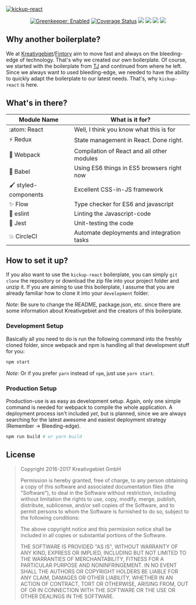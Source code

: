 [![kickup-react](https://s3.eu-central-1.amazonaws.com/github-banner/kickup-react.jpg)](#)

<p align="center">
<a href='https://greenkeeper.io/'><img src='https://badges.greenkeeper.io/kreativgebiet/kickup-react.svg' alt='Greenkeeper: Enabled' /></a>
<a href='https://coveralls.io/github/kreativgebiet/kickup-react?branch=master'><img src='https://coveralls.io/repos/github/kreativgebiet/kickup-react/badge.svg?branch=master' alt='Coverage Status' /></a>
<a href="https://circleci.com/gh/kreativgebiet/kickup-react"><img src="https://img.shields.io/circleci/project/github/kreativgebiet/kickup-react.svg" /></a>
<a href="https://github.com/kreativgebiet/kickup-react/releases"><img src="https://img.shields.io/github/release/kreativgebiet/kickup-react.svg" /></a>
<a href="https://david-dm.org/kreativgebiet/kickup-react" target="_blank"><img src="https://img.shields.io/david/kreativgebiet/kickup-react.svg" /></a>
<a href="https://david-dm.org/kreativgebiet/kickup-react?type=dev" target="_blank"><img src="https://img.shields.io/david/dev/kreativgebiet/kickup-react.svg" /></a>
</p>

## Why another boilerplate?

We at [Kreativgebiet](https://kreativgebiet.com)/[Fintory](https://fintory.com) aim to move fast and always on the bleeding-edge of technology. That's why we created our own boilerplate. Of course, we started with the boilerplate from [TJ](https://github.com/tj/frontend-boilerplate) and continued from where he left.
Since we always want to used bleeding-edge, we needed to have the ability to quickly adapt the boilerplate to our latest needs. That's, why `kickup-react` is here.

## What's in there?

| Module Name                    | What is it for?                            |
| ------------------------------ | ------------------------------------------ |
| :atom: React                   | Well, I think you know what this is for    |
| :zap: Redux                    | State management in React. Done right.     |
| :nut_and_bolt: Webpack         | Compilation of React and all other modules |
| :syringe: Babel                | Using ES6 things in ES5 browsers right now |
| :paintbrush: styled-components | Excellent CSS-in-JS framework              |
| :sparkles: Flow                | Type checker for ES6 and javascript        |
| :bug: eslint                   | Linting the Javascript-code                |
| :bug: Jest                     | Unit-testing the code                      |
| :boom: CircleCI                | Automate deployments and integration tasks |

## How to set it up?

If you also want to use the `kickup-react` boilerplate, you can simply `git clone` the repository or download the zip file into your project folder and unzip it. If you are aiming to use this boilerplate, I assume that you are already familiar how to clone it into your `development` folder.

_Note:_ Be sure to change the README, package.json, etc. since there are some information about Kreativgebiet and the creators of this boilerplate.

### Development Setup

Basically all you need to do is run the following command into the freshly cloned folder, since webpack and npm is handling all that development stuff for you:

```sh
npm start
```

_Note:_ Or if you prefer `yarn` instead of `npm`, just use `yarn start`.

### Production Setup

Production-use is as easy as development setup. Again, only one simple command is needed for webpack to compile the whole application. A deployment process isn't included _yet_, but is planned, since we are always searching for the latest awesome and easiest deployment strategy (Remember -> Bleeding-edge).

```sh
npm run build # or yarn build
```

## License

> Copyright 2016-2017 Kreativgebiet GmbH
>
> Permission is hereby granted, free of charge, to any person obtaining a copy of this software and associated documentation files (the "Software"), to deal in the Software without restriction, including without limitation the rights to use, copy, modify, merge, publish, distribute, sublicense, and/or sell copies of the Software, and to permit persons to whom the Software is furnished to do so, subject to the following conditions:
>
> The above copyright notice and this permission notice shall be included in all copies or substantial portions of the Software.
>
> THE SOFTWARE IS PROVIDED "AS IS", WITHOUT WARRANTY OF ANY KIND, EXPRESS OR IMPLIED, INCLUDING BUT NOT LIMITED TO THE WARRANTIES OF MERCHANTABILITY, FITNESS FOR A PARTICULAR PURPOSE AND NONINFRINGEMENT. IN NO EVENT SHALL THE AUTHORS OR COPYRIGHT HOLDERS BE LIABLE FOR ANY CLAIM, DAMAGES OR OTHER LIABILITY, WHETHER IN AN ACTION OF CONTRACT, TORT OR OTHERWISE, ARISING FROM, OUT OF OR IN CONNECTION WITH THE SOFTWARE OR THE USE OR OTHER DEALINGS IN THE SOFTWARE.
